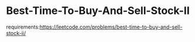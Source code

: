 # Best-Time-To-Buy-And-Sell-Stock-II

requirements:https://leetcode.com/problems/best-time-to-buy-and-sell-stock-ii/

